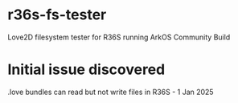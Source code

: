 # r36s-fs-tester
Love2D filesystem tester for R36S running ArkOS Community Build

# Initial issue discovered
.love bundles can read but not write files in R36S - 1 Jan 2025
